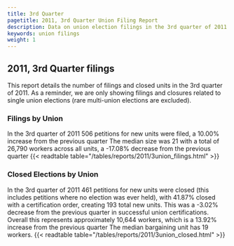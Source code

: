 ```yaml
---
title: 3rd Quarter
pagetitle: 2011, 3rd Quarter Union Filing Report
description: Data on union election filings in the 3rd quarter of 2011
keywords: union filings
weight: 1
---
```


## 2011, 3rd Quarter filings

This report details the number of filings and closed units in the 3rd quarter of 2011. As a reminder, we are only showing filings and closures related to single union elections (rare multi-union elections are excluded).

### Filings by Union
In the 3rd quarter of 2011 506 petitions for new units were filed, a 10.00% increase from the previous quarter The median size was 21 with a total of 26,790 workers across all units, a -17.08% decrease from the previous quarter
{{< readtable table="/tables/reports/2011/3union_filings.html" >}}

### Closed Elections by Union
In the 3rd quarter of 2011 461 petitions for new units were closed (this includes petitions where no election was ever held), with 41.87% closed with a certification order, creating 193 total new units. This was a -3.02% decrease from the previous quarter in successful union certifications. Overall this represents approximately 10,644 workers, which is a 13.92% increase from the previous quarter The median bargaining unit has 19 workers.
{{< readtable table="/tables/reports/2011/3union_closed.html" >}}

